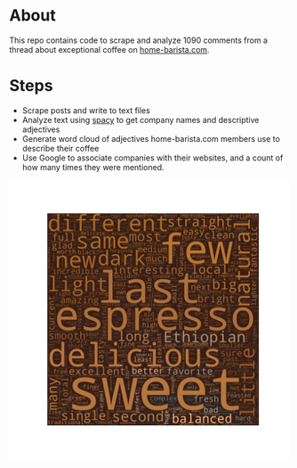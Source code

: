 # About
This repo contains code to scrape and analyze 1090 comments from a thread about exceptional coffee on [home-barista.com](https://www.home-barista.com/coffees/what-is-wow-ing-you-t22185.html). 

# Steps
+ Scrape posts and write to text files
+ Analyze text using [spacy](https://spacy.io/) to get company names and descriptive adjectives
+ Generate word cloud of adjectives home-barista.com members use to describe their coffee
+ Use Google to associate companies with their websites, and a count of how many times they were mentioned.

![word cloud](assets/results.png)
